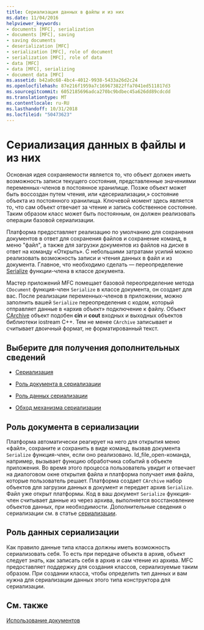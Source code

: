 ```yaml
---
title: Сериализация данных в файлы и из них
ms.date: 11/04/2016
helpviewer_keywords:
- documents [MFC], serialization
- documents [MFC], saving
- saving documents
- deserialization [MFC]
- serialization [MFC], role of document
- serialization [MFC], role of data
- data [MFC]
- data [MFC], serializing
- document data [MFC]
ms.assetid: b42a0c68-4bc4-4012-9938-5433a26d2c24
ms.openlocfilehash: 87e216f1959a7c169673822ffa7041ed511817d3
ms.sourcegitcommit: 6052185696adca270bc9bdbec45a626dd89cdcdd
ms.translationtype: MT
ms.contentlocale: ru-RU
ms.lasthandoff: 10/31/2018
ms.locfileid: "50473623"
---
```

# <a name="serializing-data-to-and-from-files"></a>Сериализация данных в файлы и из них

Основная идея сохраняемости является то, что объект должен иметь возможность записи текущего состояния, представленные значениями переменных-членов в постоянное хранилище. Позже объект может быть воссоздан путем чтения, или «десериализации,» состояние объекта из постоянного хранилища. Ключевой момент здесь является то, что сам объект отвечает за чтение и запись собственное состояние. Таким образом класс может быть постоянным, он должен реализовать операции базовой сериализации.

Платформа предоставляет реализацию по умолчанию для сохранения документов в ответ для сохранения файлов и сохранение команд, в меню "файл", а также для загрузки документов из файлов на диске в ответ на команду «Открыть». С небольшими затратами усилий можно реализовать возможность записи и чтения данных в файл и из документа. Главное, что необходимо сделать — переопределение [Serialize](../mfc/reference/cobject-class.md#serialize) функции-члена в классе документа.

Мастер приложений MFC помещает базовой переопределение метода `CDocument` функция-член `Serialize` в классе документа, он создает для вас. После реализации переменных-членов в приложении, можно заполнить вашей `Serialize` переопределения с кодом, который отправляет данные в «архив объект» подключение к файлу. Объект [CArchive](../mfc/reference/carchive-class.md) объект подобен **cin** и **cout** входных и выходных объектов библиотеки iostream C++. Тем не менее `CArchive` записывает и считывает двоичный формат, не форматированный текст.

## <a name="what-do-you-want-to-know-more-about"></a>Выберите для получения дополнительных сведений

- [Сериализация](../mfc/serialization-in-mfc.md)

- [Роль документа в сериализации](#_core_the_document.92.s_role_in_serialization)

- [Роль данных сериализации](#_core_the_data.92.s_role_in_serialization)

- [Обход механизма сериализации](../mfc/bypassing-the-serialization-mechanism.md)

##  <a name="_core_the_document.92.s_role_in_serialization"></a> Роль документа в сериализации

Платформа автоматически реагирует на него для открытия меню «файл», сохраните и сохранить в виде команд, вызвав документа `Serialize` функция-член, если оно реализовано. Id_file_open-команда, например, вызывает функцию обработчика событий в объекте приложения. Во время этого процесса пользователь увидит и отвечает на диалоговом окне открытия файла и платформа получает имя файла, которые пользователь решает. Платформа создает `CArchive` набор объектов для загрузки данных в документ и передает архив `Serialize`. Файл уже открыт платформы. Код в ваш документ `Serialize` функция-член считывает данные из через архива, выполняется восстановление объектов данных, при необходимости. Дополнительные сведения о сериализации см. в статье [сериализации](../mfc/serialization-in-mfc.md).

##  <a name="_core_the_data.92.s_role_in_serialization"></a> Роль данных сериализации

Как правило данные типа класса должны иметь возможность сериализовать себя. То есть при передаче объекта в архив, объект следует знать, как записать себя в архив и сам чтение из архива. MFC предоставляет поддержку для создания классов, сериализуемые таким образом. При создании класса, чтобы определить тип данных и вам нужна для сериализации данных этого типа конструктора для сериализации.

## <a name="see-also"></a>См. также

[Использование документов](../mfc/using-documents.md)

